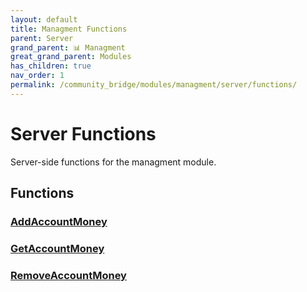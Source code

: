 ```yaml
---
layout: default
title: Managment Functions
parent: Server
grand_parent: 📊 Managment
great_grand_parent: Modules
has_children: true
nav_order: 1
permalink: /community_bridge/modules/managment/server/functions/
---
```


# Server Functions
Server-side functions for the managment module.

## Functions

### [AddAccountMoney](AddAccountMoney)
### [GetAccountMoney](GetAccountMoney)
### [RemoveAccountMoney](RemoveAccountMoney)
